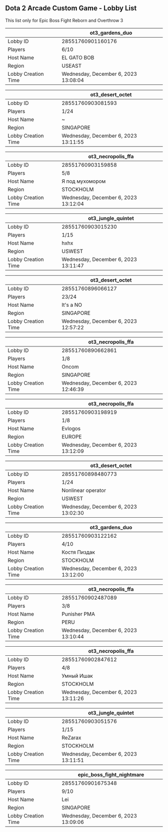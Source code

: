 ## Dota 2 Arcade Custom Game - Lobby List

This list only for Epic Boss Fight Reborn and Overthrow 3

|  | ot3_gardens_duo |
| ------ | ------ |
| Lobby ID | 28551760901160176 |
| Players | 6/10 |
| Host Name | EL GATO BOB |
| Region | USEAST |
| Lobby Creation Time | Wednesday, December 6, 2023 13:08:04 |


|  | ot3_desert_octet |
| ------ | ------ |
| Lobby ID | 28551760903081593 |
| Players | 1/24 |
| Host Name | ~ |
| Region | SINGAPORE |
| Lobby Creation Time | Wednesday, December 6, 2023 13:11:55 |


|  | ot3_necropolis_ffa |
| ------ | ------ |
| Lobby ID | 28551760903159858 |
| Players | 5/8 |
| Host Name | Я под мухомором |
| Region | STOCKHOLM |
| Lobby Creation Time | Wednesday, December 6, 2023 13:12:04 |


|  | ot3_jungle_quintet |
| ------ | ------ |
| Lobby ID | 28551760903015230 |
| Players | 1/15 |
| Host Name | hxhx |
| Region | USWEST |
| Lobby Creation Time | Wednesday, December 6, 2023 13:11:47 |


|  | ot3_desert_octet |
| ------ | ------ |
| Lobby ID | 28551760896066127 |
| Players | 23/24 |
| Host Name | It's a NO |
| Region | SINGAPORE |
| Lobby Creation Time | Wednesday, December 6, 2023 12:57:22 |


|  | ot3_necropolis_ffa |
| ------ | ------ |
| Lobby ID | 28551760890662861 |
| Players | 1/8 |
| Host Name | Oncom |
| Region | SINGAPORE |
| Lobby Creation Time | Wednesday, December 6, 2023 12:46:39 |


|  | ot3_necropolis_ffa |
| ------ | ------ |
| Lobby ID | 28551760903198919 |
| Players | 1/8 |
| Host Name | Evlogos |
| Region | EUROPE |
| Lobby Creation Time | Wednesday, December 6, 2023 13:12:09 |


|  | ot3_desert_octet |
| ------ | ------ |
| Lobby ID | 28551760898480773 |
| Players | 1/24 |
| Host Name | Nonlinear operator |
| Region | USWEST |
| Lobby Creation Time | Wednesday, December 6, 2023 13:02:30 |


|  | ot3_gardens_duo |
| ------ | ------ |
| Lobby ID | 28551760903122162 |
| Players | 4/10 |
| Host Name | Костя Пиздак |
| Region | STOCKHOLM |
| Lobby Creation Time | Wednesday, December 6, 2023 13:12:00 |


|  | ot3_necropolis_ffa |
| ------ | ------ |
| Lobby ID | 28551760902487089 |
| Players | 3/8 |
| Host Name | Punisher PMA |
| Region | PERU |
| Lobby Creation Time | Wednesday, December 6, 2023 13:10:44 |


|  | ot3_necropolis_ffa |
| ------ | ------ |
| Lobby ID | 28551760902847612 |
| Players | 4/8 |
| Host Name | Умный Ишак |
| Region | STOCKHOLM |
| Lobby Creation Time | Wednesday, December 6, 2023 13:11:26 |


|  | ot3_jungle_quintet |
| ------ | ------ |
| Lobby ID | 28551760903051576 |
| Players | 1/15 |
| Host Name | ReZarax |
| Region | STOCKHOLM |
| Lobby Creation Time | Wednesday, December 6, 2023 13:11:51 |


|  | epic_boss_fight_nightmare |
| ------ | ------ |
| Lobby ID | 28551760901675348 |
| Players | 9/10 |
| Host Name | Lei |
| Region | SINGAPORE |
| Lobby Creation Time | Wednesday, December 6, 2023 13:09:06 |


